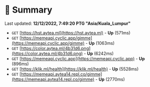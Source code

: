 # 📖 Summary
Last updated: **12/12/2022, 7:49:20 PTG "Asia/Kuala_Lumpur"**

- `GET` [https://hst.aytea.ml](https://hst.aytea.ml) - **Up** (571ms)
- `GET` [https://memeapi.cyclic.app/gimme](https://memeapi.cyclic.app/gimme) - **Up** (1063ms)
- `GET` [https://color.aytea.ml/4b31d6.png](https://color.aytea.ml/4b31d6.png) - **Up** (6242ms)
- `GET` [https://memeapi.cyclic.app](https://memeapi.cyclic.app) - **Up** (896ms)
- `GET` [https://klik.ml/health](https://klik.ml/health) - **Up** (5528ms)
- `GET` [https://memeapi.aytea14.repl.co/gimme](https://memeapi.aytea14.repl.co/gimme) - **Up** (2770ms)
